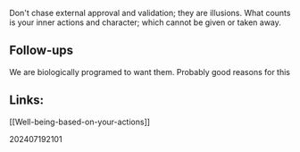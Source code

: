 Don't chase external approval and validation; they are illusions.  What counts is your inner actions and character; which cannot be given or taken away.


## Follow-ups
We are biologically programed to want them.
Probably good reasons for this

## Links: 
[[Well-being-based-on-your-actions]]


202407192101
